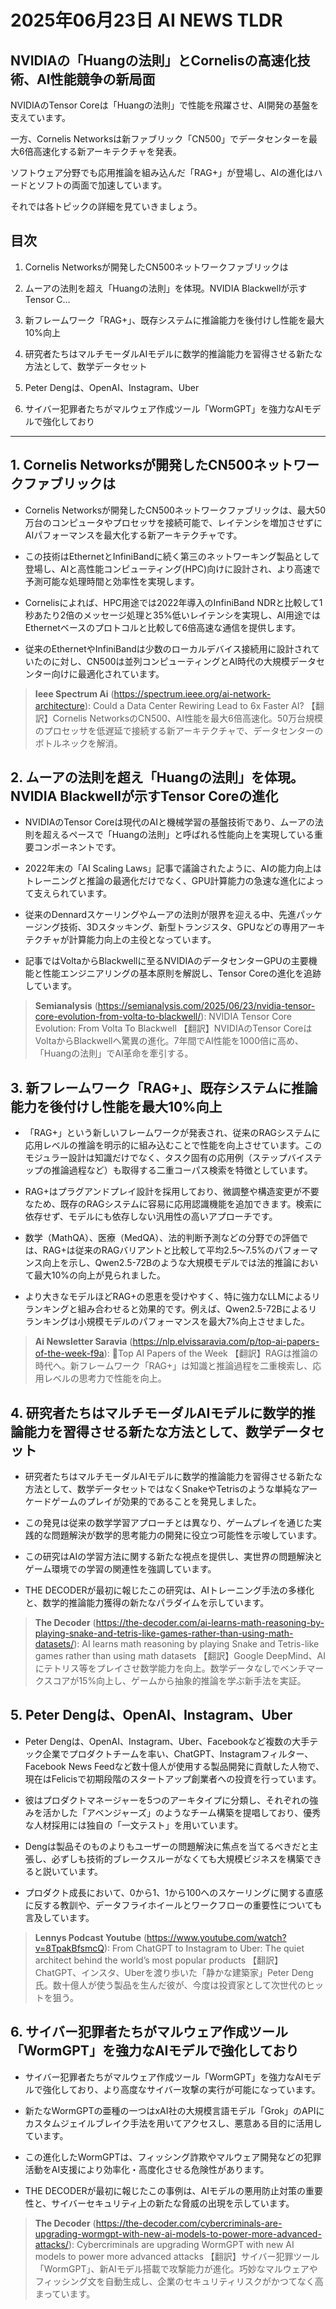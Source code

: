 # 2025年06月23日 AI NEWS TLDR

## NVIDIAの「Huangの法則」とCornelisの高速化技術、AI性能競争の新局面

NVIDIAのTensor Coreは「Huangの法則」で性能を飛躍させ、AI開発の基盤を支えています。

一方、Cornelis Networksは新ファブリック「CN500」でデータセンターを最大6倍高速化する新アーキテクチャを発表。

ソフトウェア分野でも応用推論を組み込んだ「RAG+」が登場し、AIの進化はハードとソフトの両面で加速しています。

それでは各トピックの詳細を見ていきましょう。

## 目次

1. Cornelis Networksが開発したCN500ネットワークファブリックは

2. ムーアの法則を超え「Huangの法則」を体現。NVIDIA Blackwellが示すTensor C…

3. 新フレームワーク「RAG+」、既存システムに推論能力を後付けし性能を最大10%向上

4. 研究者たちはマルチモーダルAIモデルに数学的推論能力を習得させる新たな方法として、数学データセット

5. Peter Dengは、OpenAI、Instagram、Uber

6. サイバー犯罪者たちがマルウェア作成ツール「WormGPT」を強力なAIモデルで強化しており

---

## 1. Cornelis Networksが開発したCN500ネットワークファブリックは

- Cornelis Networksが開発したCN500ネットワークファブリックは、最大50万台のコンピュータやプロセッサを接続可能で、レイテンシを増加させずにAIパフォーマンスを最大化する新アーキテクチャです。

- この技術はEthernetとInfiniBandに続く第三のネットワーキング製品として登場し、AIと高性能コンピューティング(HPC)向けに設計され、より高速で予測可能な処理時間と効率性を実現します。

- Cornelisによれば、HPC用途では2022年導入のInfiniBand NDRと比較して1秒あたり2倍のメッセージ処理と35%低いレイテンシを実現し、AI用途ではEthernetベースのプロトコルと比較して6倍高速な通信を提供します。

- 従来のEthernetやInfiniBandは少数のローカルデバイス接続用に設計されていたのに対し、CN500は並列コンピューティングとAI時代の大規模データセンター向けに最適化されています。

> **Ieee Spectrum Ai** (https://spectrum.ieee.org/ai-network-architecture): Could a Data Center Rewiring Lead to 6x Faster AI?
> 【翻訳】Cornelis NetworksのCN500、AI性能を最大6倍高速化。50万台規模のプロセッサを低遅延で接続する新アーキテクチャで、データセンターのボトルネックを解消。

## 2. ムーアの法則を超え「Huangの法則」を体現。NVIDIA Blackwellが示すTensor Coreの進化

- NVIDIAのTensor Coreは現代のAIと機械学習の基盤技術であり、ムーアの法則を超えるペースで「Huangの法則」と呼ばれる性能向上を実現している重要コンポーネントです。

- 2022年末の「AI Scaling Laws」記事で議論されたように、AIの能力向上はトレーニングと推論の最適化だけでなく、GPU計算能力の急速な進化によって支えられています。

- 従来のDennardスケーリングやムーアの法則が限界を迎える中、先進パッケージング技術、3Dスタッキング、新型トランジスタ、GPUなどの専用アーキテクチャが計算能力向上の主役となっています。

- 記事ではVoltaからBlackwellに至るNVIDIAのデータセンターGPUの主要機能と性能エンジニアリングの基本原則を解説し、Tensor Coreの進化を追跡しています。

> **Semianalysis** (https://semianalysis.com/2025/06/23/nvidia-tensor-core-evolution-from-volta-to-blackwell/): NVIDIA Tensor Core Evolution: From Volta To Blackwell
> 【翻訳】NVIDIAのTensor CoreはVoltaからBlackwellへ驚異の進化。7年間でAI性能を1000倍に高め、「Huangの法則」でAI革命を牽引する。

## 3. 新フレームワーク「RAG+」、既存システムに推論能力を後付けし性能を最大10%向上

- 「RAG+」という新しいフレームワークが発表され、従来のRAGシステムに応用レベルの推論を明示的に組み込むことで性能を向上させています。このモジュラー設計は知識だけでなく、タスク固有の応用例（ステップバイステップの推論過程など）も取得する二重コーパス検索を特徴としています。

- RAG+はプラグアンドプレイ設計を採用しており、微調整や構造変更が不要なため、既存のRAGシステムに容易に応用認識機能を追加できます。検索に依存せず、モデルにも依存しない汎用性の高いアプローチです。

- 数学（MathQA）、医療（MedQA）、法的判断予測などの分野での評価では、RAG+は従来のRAGバリアントと比較して平均2.5〜7.5%のパフォーマンス向上を示し、Qwen2.5-72Bのような大規模モデルでは法的推論において最大10%の向上が見られました。

- より大きなモデルほどRAG+の恩恵を受けやすく、特に強力なLLMによるリランキングと組み合わせると効果的です。例えば、Qwen2.5-72Bによるリランキングは小規模モデルのパフォーマンスを最大7%向上させました。

> **Ai Newsletter Saravia** (https://nlp.elvissaravia.com/p/top-ai-papers-of-the-week-f9a): 🥇Top AI Papers of the Week
> 【翻訳】RAGは推論の時代へ。新フレームワーク「RAG+」は知識と推論過程を二重検索し、応用レベルの思考力で性能を向上。

## 4. 研究者たちはマルチモーダルAIモデルに数学的推論能力を習得させる新たな方法として、数学データセット

- 研究者たちはマルチモーダルAIモデルに数学的推論能力を習得させる新たな方法として、数学データセットではなくSnakeやTetrisのような単純なアーケードゲームのプレイが効果的であることを発見しました。

- この発見は従来の数学学習アプローチとは異なり、ゲームプレイを通じた実践的な問題解決が数学的思考能力の開発に役立つ可能性を示唆しています。

- この研究はAIの学習方法に関する新たな視点を提供し、実世界の問題解決とゲーム環境での学習の関連性を強調しています。

- THE DECODERが最初に報じたこの研究は、AIトレーニング手法の多様化と、数学的推論能力獲得の新たなパラダイムを示しています。

> **The Decoder** (https://the-decoder.com/ai-learns-math-reasoning-by-playing-snake-and-tetris-like-games-rather-than-using-math-datasets/): AI learns math reasoning by playing Snake and Tetris-like games rather than using math datasets
> 【翻訳】Google DeepMind、AIにテトリス等をプレイさせ数学能力を向上。数学データなしでベンチマークスコアが15%向上し、ゲームから抽象的推論を学ぶ新手法を実証。

## 5. Peter Dengは、OpenAI、Instagram、Uber

- Peter Dengは、OpenAI、Instagram、Uber、Facebookなど複数の大手テック企業でプロダクトチームを率い、ChatGPT、Instagramフィルター、Facebook News Feedなど数十億人が使用する製品開発に貢献した人物で、現在はFelicisで初期段階のスタートアップ創業者への投資を行っています。

- 彼はプロダクトマネージャーを5つのアーキタイプに分類し、それぞれの強みを活かした「アベンジャーズ」のようなチーム構築を提唱しており、優秀な人材採用には独自の「一文テスト」を用いています。

- Dengは製品そのものよりもユーザーの問題解決に焦点を当てるべきだと主張し、必ずしも技術的ブレークスルーがなくても大規模ビジネスを構築できると説いています。

- プロダクト成長において、0から1、1から100へのスケーリングに関する直感に反する教訓や、データフライホイールとワークフローの重要性についても言及しています。

> **Lennys Podcast Youtube** (https://www.youtube.com/watch?v=8TpakBfsmcQ): From ChatGPT to Instagram to Uber: The quiet architect behind the world’s most popular products
> 【翻訳】ChatGPT、インスタ、Uberを渡り歩いた「静かな建築家」Peter Deng氏。数十億人が使う製品を生んだ彼が、今度は投資家として次世代のヒットを狙う。

## 6. サイバー犯罪者たちがマルウェア作成ツール「WormGPT」を強力なAIモデルで強化しており

- サイバー犯罪者たちがマルウェア作成ツール「WormGPT」を強力なAIモデルで強化しており、より高度なサイバー攻撃の実行が可能になっています。

- 新たなWormGPTの亜種の一つはxAI社の大規模言語モデル「Grok」のAPIにカスタムジェイルブレイク手法を用いてアクセスし、悪意ある目的に活用しています。

- この進化したWormGPTは、フィッシング詐欺やマルウェア開発などの犯罪活動をAI支援により効率化・高度化させる危険性があります。

- THE DECODERが最初に報じたこの事例は、AIモデルの悪用防止対策の重要性と、サイバーセキュリティ上の新たな脅威の出現を示しています。

> **The Decoder** (https://the-decoder.com/cybercriminals-are-upgrading-wormgpt-with-new-ai-models-to-power-more-advanced-attacks/): Cybercriminals are upgrading WormGPT with new AI models to power more advanced attacks
> 【翻訳】サイバー犯罪ツール「WormGPT」、新AIモデル搭載で攻撃能力が進化。巧妙なマルウェアやフィッシング文を自動生成し、企業のセキュリティリスクがかつてなく高まっています。

